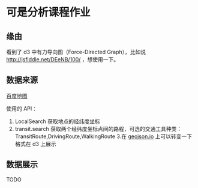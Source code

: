 # 可是分析课程作业

## 缘由
看到了 d3 中有力导向图（Force-Directed Graph），比如说 http://jsfiddle.net/DEeNB/100/ ，想使用一下。

## 数据来源

[百度地图](http://lbsyun.baidu.com/index.php)

使用的 API：

1. LocalSearch 获取地点的经纬度坐标
2. transit.search 获取两个经纬度坐标点间的路程，可选的交通工具种类：TransitRoute,DrivingRoute,WalkingRoute
3.在 [geojson.io](http://geojson.io) 上可以转变一下格式在 d3 上展示

## 数据展示

TODO

